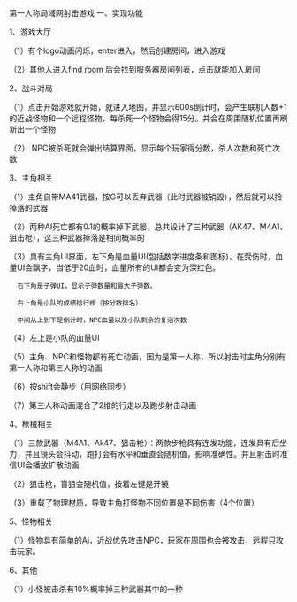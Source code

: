 第一人称局域网射击游戏
一、实现功能

1、游戏大厅

  （1）有个logo动画闪烁，enter进入，然后创建房间，进入游戏
  
  （2）其他人进入find room 后会找到服务器房间列表，点击就能加入房间
  
  
 2、战斗对局
 
 （1）点击开始游戏就开始，就进入地图，并显示600s倒计时，会产生联机人数+1的近战怪物和一个远程怪物，每杀死一个怪物会得15分。并会在周围随机位置再刷新出一个怪物
 
 （2） NPC被杀死就会弹出结算界面，显示每个玩家得分数，杀人次数和死亡次数
 
 3、主角相关
 
 （1）主角自带MA41武器，按G可以丢弃武器（此时武器被销毁），然后就可以捡掉落的武器
 
 （2）两种AI死亡都有0.1的概率掉下武器，总共设计了三种武器（AK47、M4A1、狙击枪），这三种武器掉落是相同概率的
 
 （3）具有主角UI界面，左下角是血量UI(包括数字进度条和图标)，在受伤时，血量UI会飘字，当低于20血时，血量所有的UI都会变为深红色。
 
      右下角是子弹UI，显示子弹数量和最大子弹数。
      
      右上角是小队的成绩排行榜（按分数排名）
      
      中间从上到下是倒计时，NPC血量以及小队剩余的复活次数
      
  （4）左上是小队的血量UI
  
  （5）主角、NPC和怪物都有死亡动画，因为是第一人称，所以射击时主角分别有第一人称和第三人称的动画
  
  （6）按shift会静步（用网络同步）
  
  （7）第三人称动画混合了2维的行走以及跑步射击动画
  
  4、枪械相关
  
  （1）三款武器（M4A1、Ak47、狙击枪）：两款步枪具有连发功能，连发具有后坐力，并且镜头会抖动，跑打会有水平和垂直会随机值，影响准确性。并且射击时准信UI会播放扩散动画
  
  （2）狙击枪，盲狙会随机值，按着左键是开镜
  
  （3）重载了物理材质，导致主角打怪物不同位置是不同伤害（4个位置）
  
  5、怪物相关
  
  （1）怪物具有简单的Ai，近战优先攻击NPC，玩家在周围也会被攻击，远程只攻击玩家。
  
  6、其他
  
  （1）小怪被击杀有10%概率掉三种武器其中的一种
  
  
